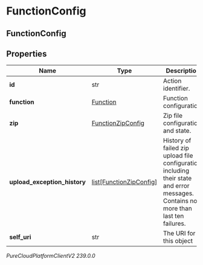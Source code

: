 # FunctionConfig

## FunctionConfig

## Properties

|Name | Type | Description | Notes|
|------------ | ------------- | ------------- | -------------|
| **id** | str | Action identifier. | [optional] |
| **function** | [Function](Function) | Function configuration. | [optional] |
| **zip** | [FunctionZipConfig](FunctionZipConfig) | Zip file configuration and state. | [optional] |
| **upload_exception_history** | [list[FunctionZipConfig]](FunctionZipConfig) | History of failed zip upload file configuration including their state and error messages. Contains no more than last ten failures. | [optional] |
| **self_uri** | str | The URI for this object | [optional] |



_PureCloudPlatformClientV2 239.0.0_
